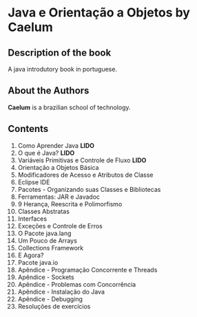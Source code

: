 # **Java e Orientação a Objetos** by Caelum

## Description of the book

A java introdutory book in portuguese.

## About the Authors

 **Caelum** is a brazilian school of technology.

## Contents

1. Como Aprender Java **LIDO**
2. O que é Java? **LIDO**
3. Variáveis Primitivas e Controle de Fluxo **LIDO**
4. Orientação a Objetos Básica
5. Modificadores de Acesso e Atributos de Classe
6. Eclipse IDE
7. Pacotes - Organizando suas Classes e Bibliotecas
8. Ferramentas: JAR e Javadoc
9. 9 Herança, Reescrita e Polimorfismo
10. Classes Abstratas
11. Interfaces
12. Exceções e Controle de Erros
13. O Pacote java.lang
14. Um Pouco de Arrays
15. Collections Framework
16. E Agora?
17. Pacote java.io
18. Apêndice - Programação Concorrente e Threads
19. Apêndice - Sockets
20. Apêndice - Problemas com Concorrência
21. Apêndice - Instalação do Java
22. Apêndice - Debugging
23. Resoluções de exercícios



